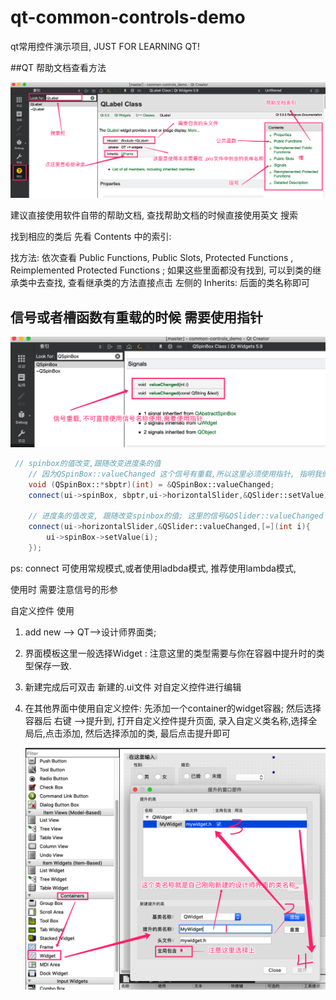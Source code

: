 # qt-common-controls-demo
qt常用控件演示项目, JUST FOR LEARNING QT!



##QT 帮助文档查看方法

![](./docs/help1.png)

建议直接使用软件自带的帮助文档, 查找帮助文档的时候直接使用英文 搜索

找到相应的类后 先看  Contents 中的索引:

找方法: 依次查看 Public Functions, Public Slots, Protected Functions ,  Reimplemented Protected Functions ;  如果这些里面都没有找到, 可以到类的继承类中去查找,  查看继承类的方法直接点击 左侧的  Inherits: 后面的类名称即可





## 信号或者槽函数有重载的时候 需要使用指针

![](./docs/pointer_overload.png)

~~~cpp
 // spinbox的值改变,跟随改变进度条的值
    // 因为QSpinBox::valueChanged 这个信号有重载,所以这里必须使用指针, 指明我们要使用的是 void valueChanged(int i)
    void (QSpinBox::*sbptr)(int) = &QSpinBox::valueChanged;
    connect(ui->spinBox, sbptr,ui->horizontalSlider,&QSlider::setValue);

    // 进度条的值改变, 跟随改变spinbox的值; 这里的信号&QSlider::valueChanged 无重载,所以可以直接使用
    connect(ui->horizontalSlider,&QSlider::valueChanged,[=](int i){
        ui->spinBox->setValue(i);
    });

~~~

ps: connect 可使用常规模式,或者使用ladbda模式, 推荐使用lambda模式,

使用时 需要注意信号的形参



自定义控件 使用

1.   add new  --> QT-->设计师界面类;

2. 界面模板这里一般选择Widget :  注意这里的类型需要与你在容器中提升时的类型保存一致.

3. 新建完成后可双击 新建的.ui文件 对自定义控件进行编辑

4. 在其他界面中使用自定义控件:  先添加一个container的widget容器; 然后选择容器后  右键 -->提升到, 打开自定义控件提升页面, 录入自定义类名称,选择全局后,点击添加, 然后选择添加的类, 最后点击提升即可

   ![](./docs/diy_container.png)















